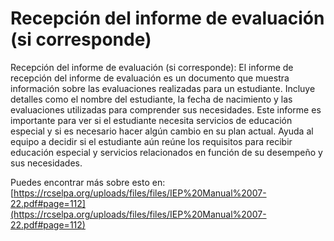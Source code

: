 # Recepción del informe de evaluación (si corresponde)
Recepción del informe de evaluación (si corresponde): El informe de recepción del informe de evaluación es un documento que muestra información sobre las evaluaciones realizadas para un estudiante. Incluye detalles como el nombre del estudiante, la fecha de nacimiento y las evaluaciones utilizadas para comprender sus necesidades. Este informe es importante para ver si el estudiante necesita servicios de educación especial y si es necesario hacer algún cambio en su plan actual. Ayuda al equipo a decidir si el estudiante aún reúne los requisitos para recibir educación especial y servicios relacionados en función de su desempeño y sus necesidades.

Puedes encontrar más sobre esto en: [https://rcselpa.org/uploads/files/files/IEP%20Manual%2007-22.pdf#page=112](https://rcselpa.org/uploads/files/files/IEP%20Manual%2007-22.pdf#page=112)
